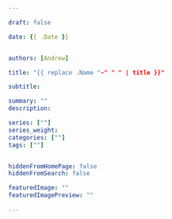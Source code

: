 ```yaml
---

draft: false

date: {{ .Date }}


authors: [Andrew]

title: "{{ replace .Name "-" " " | title }}"

subtitle: 

summary: ""
description: 

series: [""]
series_weight: 
categories: [""]
tags: [""]


hiddenFromHomePage: false
hiddenFromSearch: false

featuredImage: ""
featuredImagePreview: ""
    
---
```


